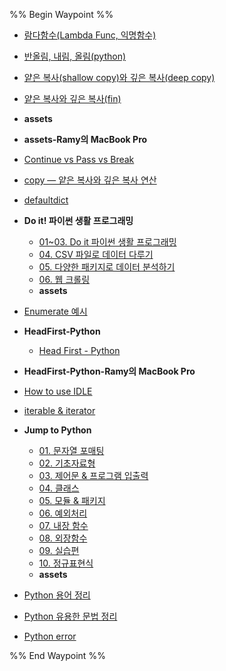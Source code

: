 %% Begin Waypoint %%
- [람다함수(Lambda Func, 익명함수)](./%EB%9E%8C%EB%8B%A4%ED%95%A8%EC%88%98(Lambda%20Func,%20%EC%9D%B5%EB%AA%85%ED%95%A8%EC%88%98).md)
- [반올림, 내림, 올림(python)](./%EB%B0%98%EC%98%AC%EB%A6%BC,%20%EB%82%B4%EB%A6%BC,%20%EC%98%AC%EB%A6%BC(python).md)
- [얕은 복사(shallow copy)와 깊은 복사(deep copy)](./%EC%96%95%EC%9D%80%20%EB%B3%B5%EC%82%AC(shallow%20copy)%EC%99%80%20%EA%B9%8A%EC%9D%80%20%EB%B3%B5%EC%82%AC(deep%20copy).md)
- [얕은 복사와 깊은 복사(fin)](./%EC%96%95%EC%9D%80%20%EB%B3%B5%EC%82%AC%EC%99%80%20%EA%B9%8A%EC%9D%80%20%EB%B3%B5%EC%82%AC(fin).md)
- **assets**

- **assets-Ramy의 MacBook Pro**
- [Continue vs Pass vs Break](./Continue%20vs%20Pass%20vs%20Break.md)
- [copy — 얕은 복사와 깊은 복사 연산](./copy%20%E2%80%94%20%EC%96%95%EC%9D%80%20%EB%B3%B5%EC%82%AC%EC%99%80%20%EA%B9%8A%EC%9D%80%20%EB%B3%B5%EC%82%AC%20%EC%97%B0%EC%82%B0.md)
- [defaultdict](./defaultdict.md)
- **Do it! 파이썬 생활 프로그래밍**
	- [01~03. Do it 파이썬 생활 프로그래밍](./Do%20it!%20%ED%8C%8C%EC%9D%B4%EC%8D%AC%20%EC%83%9D%ED%99%9C%20%ED%94%84%EB%A1%9C%EA%B7%B8%EB%9E%98%EB%B0%8D/01~03.%20Do%20it%20%ED%8C%8C%EC%9D%B4%EC%8D%AC%20%EC%83%9D%ED%99%9C%20%ED%94%84%EB%A1%9C%EA%B7%B8%EB%9E%98%EB%B0%8D.md)
	- [04. CSV 파일로 데이터 다루기](./Do%20it!%20%ED%8C%8C%EC%9D%B4%EC%8D%AC%20%EC%83%9D%ED%99%9C%20%ED%94%84%EB%A1%9C%EA%B7%B8%EB%9E%98%EB%B0%8D/04.%20CSV%20%ED%8C%8C%EC%9D%BC%EB%A1%9C%20%EB%8D%B0%EC%9D%B4%ED%84%B0%20%EB%8B%A4%EB%A3%A8%EA%B8%B0.md)
	- [05. 다양한 패키지로 데이터 분석하기](./Do%20it!%20%ED%8C%8C%EC%9D%B4%EC%8D%AC%20%EC%83%9D%ED%99%9C%20%ED%94%84%EB%A1%9C%EA%B7%B8%EB%9E%98%EB%B0%8D/05.%20%EB%8B%A4%EC%96%91%ED%95%9C%20%ED%8C%A8%ED%82%A4%EC%A7%80%EB%A1%9C%20%EB%8D%B0%EC%9D%B4%ED%84%B0%20%EB%B6%84%EC%84%9D%ED%95%98%EA%B8%B0.md)
	- [06. 웹 크롤링](./Do%20it!%20%ED%8C%8C%EC%9D%B4%EC%8D%AC%20%EC%83%9D%ED%99%9C%20%ED%94%84%EB%A1%9C%EA%B7%B8%EB%9E%98%EB%B0%8D/06.%20%EC%9B%B9%20%ED%81%AC%EB%A1%A4%EB%A7%81.md)
	- **assets**

- [Enumerate 예시](./Enumerate%20%EC%98%88%EC%8B%9C.md)
- **HeadFirst-Python**
	- [Head First - Python](./HeadFirst-Python/Head%20First%20-%20Python.md)
- **HeadFirst-Python-Ramy의 MacBook Pro**
- [How to use IDLE](./How%20to%20use%20IDLE.md)
- [iterable & iterator](./iterable%20&%20iterator.md)
- **Jump to Python**
	- [01. 문자열 포매팅](./Jump%20to%20Python/01.%20%EB%AC%B8%EC%9E%90%EC%97%B4%20%ED%8F%AC%EB%A7%A4%ED%8C%85.md)
	- [02. 기초자료형](./Jump%20to%20Python/02.%20%EA%B8%B0%EC%B4%88%EC%9E%90%EB%A3%8C%ED%98%95.md)
	- [03. 제어문 & 프로그램 입출력](./Jump%20to%20Python/03.%20%EC%A0%9C%EC%96%B4%EB%AC%B8%20&%20%ED%94%84%EB%A1%9C%EA%B7%B8%EB%9E%A8%20%EC%9E%85%EC%B6%9C%EB%A0%A5.md)
	- [04. 클래스](./Jump%20to%20Python/04.%20%ED%81%B4%EB%9E%98%EC%8A%A4.md)
	- [05. 모듈 & 패키지](./Jump%20to%20Python/05.%20%EB%AA%A8%EB%93%88%20&%20%ED%8C%A8%ED%82%A4%EC%A7%80.md)
	- [06. 예외처리](./Jump%20to%20Python/06.%20%EC%98%88%EC%99%B8%EC%B2%98%EB%A6%AC.md)
	- [07. 내장 함수](./Jump%20to%20Python/07.%20%EB%82%B4%EC%9E%A5%20%ED%95%A8%EC%88%98.md)
	- [08. 외장함수](./Jump%20to%20Python/08.%20%EC%99%B8%EC%9E%A5%ED%95%A8%EC%88%98.md)
	- [09. 실습편](./Jump%20to%20Python/09.%20%EC%8B%A4%EC%8A%B5%ED%8E%B8.md)
	- [10. 정규표현식](./Jump%20to%20Python/10.%20%EC%A0%95%EA%B7%9C%ED%91%9C%ED%98%84%EC%8B%9D.md)
	- **assets**

- [Python 용어 정리](./Python%20%EC%9A%A9%EC%96%B4%20%EC%A0%95%EB%A6%AC.md)
- [Python 유용한 문법 정리](./Python%20%EC%9C%A0%EC%9A%A9%ED%95%9C%20%EB%AC%B8%EB%B2%95%20%EC%A0%95%EB%A6%AC.md)
- [Python error](./Python%20error.md)

%% End Waypoint %%
